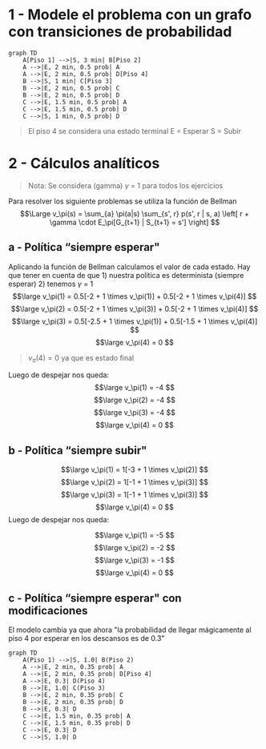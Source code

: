 
# 1 - Modele el problema con un grafo con transiciones de probabilidad

```mermaid
graph TD
    A[Piso 1] -->|S, 3 min| B[Piso 2]
    A -->|E, 2 min, 0.5 prob| A
    A -->|E, 2 min, 0.5 prob| D[Piso 4]
    B -->|S, 1 min| C[Piso 3]
    B -->|E, 2 min, 0.5 prob| C
    B -->|E, 2 min, 0.5 prob| D
    C -->|E, 1.5 min, 0.5 prob| A
    C -->|E, 1.5 min, 0.5 prob| D
    C -->|S, 1 min, 0.5 prob| D
```
> El piso 4 se considera una estado terminal
> E = Esperar
> S = Subir


# 2 - Cálculos analíticos

> Nota: Se considera (gamma) $\gamma$ = 1 para todos los ejercicios

Para resolver los siguiente problemas se utiliza la función de Bellman
$$\Large
v_\pi(s) = \sum_{a} \pi(a|s) \sum_{s', r} p(s', r | s, a) \left[ r + \gamma \cdot E_\pi[G_{t+1} | S_{t+1} = s'] \right]
$$

## a - Política “siempre esperar"

Aplicando la función de Bellman calculamos el valor de cada estado. Hay que tener en cuenta de que 1) nuestra política es determinista (siempre esperar) 2) tenemos $\gamma$ = 1
$$\large v_\pi(1) = 0.5[-2 + 1 \times v_\pi(1)] + 0.5[-2 + 1 \times v_\pi(4)] $$
$$\large
v_\pi(2) = 0.5[-2 + 1 \times v_\pi(3)] + 0.5[-2 + 1 \times v_\pi(4)]
$$
$$\large
v_\pi(3) = 0.5[-2.5 + 1 \times v_\pi(1)] + 0.5[-1.5 + 1 \times v_\pi(4)]
$$
$$\large
v_\pi(4) = 0
$$
> $v_\pi(4) = 0$ ya que es estado final

Luego de despejar nos queda:
$$\large 
v_\pi(1) = -4 
$$
$$\large 
v_\pi(2) = -4 
$$
$$\large 
v_\pi(3) = -4 
$$
$$\large 
v_\pi(4) = 0 
$$

## b - Política “siempre subir"

$$\large
v_\pi(1) = 1[-3 + 1 \times v_\pi(2)] 
$$
$$\large
v_\pi(2) = 1[-1 + 1 \times v_\pi(3)]
$$
$$\large
v_\pi(3) = 1[-1 + 1 \times v_\pi(3)]
$$
$$\large
v_\pi(4) = 0
$$
Luego de despejar nos queda:

$$\large
v_\pi(1) = -5
$$
$$\large
v_\pi(2) = -2
$$
$$\large
v_\pi(3) = -1
$$
$$\large
v_\pi(4) = 0
$$

## c - Política “siempre esperar" con modificaciones

El modelo cambia ya que ahora "la probabilidad de llegar mágicamente al piso 4 por esperar en los descansos es de 0.3"

```mermaid
graph TD
    A(Piso 1) -->|S, 1.0| B(Piso 2)
    A -->|E, 2 min, 0.35 prob| A
    A -->|E, 2 min, 0.35 prob| D[Piso 4]
    A -->|E, 0.3| D(Piso 4)
    B -->|E, 1.0| C(Piso 3)
    B -->|E, 2 min, 0.35 prob| C
    B -->|E, 2 min, 0.35 prob| D
    B -->|E, 0.3| D
    C -->|E, 1.5 min, 0.35 prob| A
    C -->|E, 1.5 min, 0.35 prob| D
    C -->|E, 0.3| D
    C -->|S, 1.0| D
```


